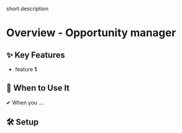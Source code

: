 short description

# Overview - Opportunity manager

## ✨ Key Features

- feature **1**

## 📌 When to Use It

✔ When you ...

## 🛠️ Setup
